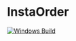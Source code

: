 # InstaOrder

[![Windows Build](https://github.com/cj1354421348/InstaOrder/actions/workflows/windows-build.yml/badge.svg)](https://github.com/cj1354421348/InstaOrder/actions/workflows/windows-build.yml)
